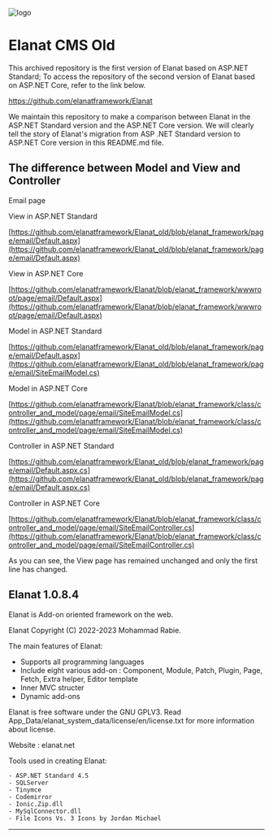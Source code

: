 ![logo](https://github.com/elanatframework/Elanat/assets/111444759/fb48c66f-2c43-43bd-b877-a17e0022a781)
# Elanat CMS Old

This archived repository is the first version of Elanat based on ASP.NET Standard; To access the repository of the second version of Elanat based on ASP.NET Core, refer to the link below.

https://github.com/elanatframework/Elanat

We maintain this repository to make a comparison between Elanat in the ASP.NET Standard version and the ASP.NET Core version. We will clearly tell the story of Elanat's migration from ASP .NET Standard version to ASP.NET Core version in this README.md file.

## The difference between Model and View and Controller 
Email page

View in ASP.NET Standard

[https://github.com/elanatframework/Elanat_old/blob/elanat_framework/page/email/Default.aspx](https://github.com/elanatframework/Elanat_old/blob/elanat_framework/page/email/Default.aspx)

View in ASP.NET Core

[https://github.com/elanatframework/Elanat/blob/elanat_framework/wwwroot/page/email/Default.aspx](https://github.com/elanatframework/Elanat/blob/elanat_framework/wwwroot/page/email/Default.aspx)

Model in ASP.NET Standard

[https://github.com/elanatframework/Elanat_old/blob/elanat_framework/page/email/Default.aspx](https://github.com/elanatframework/Elanat_old/blob/elanat_framework/page/email/SiteEmailModel.cs)

Model in ASP.NET Core

[https://github.com/elanatframework/Elanat/blob/elanat_framework/class/controller_and_model/page/email/SiteEmailModel.cs](https://github.com/elanatframework/Elanat/blob/elanat_framework/class/controller_and_model/page/email/SiteEmailModel.cs)

Controller in ASP.NET Standard

[https://github.com/elanatframework/Elanat_old/blob/elanat_framework/page/email/Default.aspx.cs](https://github.com/elanatframework/Elanat_old/blob/elanat_framework/page/email/Default.aspx.cs)

Controller in ASP.NET Core

[https://github.com/elanatframework/Elanat/blob/elanat_framework/class/controller_and_model/page/email/SiteEmailController.cs](https://github.com/elanatframework/Elanat/blob/elanat_framework/class/controller_and_model/page/email/SiteEmailController.cs)

As you can see, the View page has remained unchanged and only the first line has changed.


Elanat 1.0.8.4
--------------

Elanat is Add-on oriented framework on the web.

Elanat Copyright (C) 2022-2023 Mohammad Rabie.

The main features of Elanat: 

  - Supports all programming languages
  - Include eight various add-on :
     Component, Module, Patch, Plugin, Page, Fetch, Extra helper, Editor template
  - Inner MVC structer
  - Dynamic add-ons

Elanat is free software under the GNU GPLV3.
Read App_Data/elanat_system_data/license/en/license.txt for more information about license.

Website :
  elanat.net

Tools used in creating Elanat:

	- ASP.NET Standard 4.5
	- SQLServer
	- Tinymce
	- Codemirror
	- Ionic.Zip.dll
	- MySqlConnector.dll
	- File Icons Vs. 3 Icons by Jordan Michael

--------------
